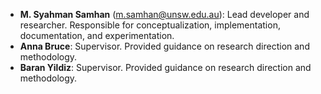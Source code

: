 - **M. Syahman Samhan** (m.samhan@unsw.edu.au): Lead developer and researcher. Responsible for conceptualization, implementation, documentation, and experimentation.
- **Anna Bruce**: Supervisor. Provided guidance on research direction and methodology.
- **Baran Yildiz**: Supervisor. Provided guidance on research direction and methodology.
